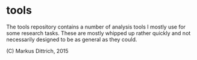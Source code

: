 tools
======

The tools repository contains a number of analysis tools I mostly use for
some research tasks. These are mostly whipped up rather quickly and not 
necessarily designed to be as general as they could. 

(C) Markus Dittrich, 2015
